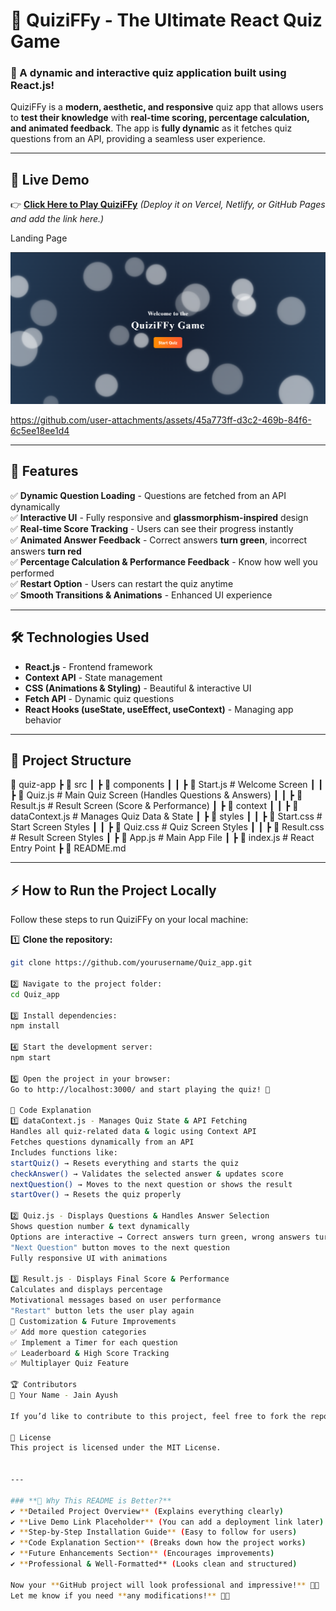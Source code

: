 
# 🎯 QuiziFFy - The Ultimate React Quiz Game

### 🚀 A dynamic and interactive quiz application built using React.js! 

QuiziFFy is a **modern, aesthetic, and responsive** quiz app that allows users to **test their knowledge** with **real-time scoring, percentage calculation, and animated feedback**. The app is **fully dynamic** as it fetches quiz questions from an API, providing a seamless user experience.

---

## 📌 **Live Demo**
👉 [**Click Here to Play QuiziFFy**](#) *(Deploy it on Vercel, Netlify, or GitHub Pages and add the link here.)*


Landing Page

![image alt](https://github.com/Ayush2606jain/Quiz_app/blob/428b08ccd9b88bf8d23c707123467b2f6022a4af/Screenshot%202025-02-02%20123832.png)





https://github.com/user-attachments/assets/45a773ff-d3c2-469b-84f6-6c5ee18ee1d4


---

## **🌟 Features**
✅ **Dynamic Question Loading** - Questions are fetched from an API dynamically  
✅ **Interactive UI** - Fully responsive and **glassmorphism-inspired** design  
✅ **Real-time Score Tracking** - Users can see their progress instantly  
✅ **Animated Answer Feedback** - Correct answers **turn green**, incorrect answers **turn red**  
✅ **Percentage Calculation & Performance Feedback** - Know how well you performed  
✅ **Restart Option** - Users can restart the quiz anytime  
✅ **Smooth Transitions & Animations** - Enhanced UI experience  

---

## **🛠️ Technologies Used**
- **React.js** - Frontend framework  
- **Context API** - State management  
- **CSS (Animations & Styling)** - Beautiful & interactive UI  
- **Fetch API** - Dynamic quiz questions  
- **React Hooks (useState, useEffect, useContext)** - Managing app behavior  

---

## **📂 Project Structure**
📁 quiz-app ┣ 📂 src ┃ ┣ 📂 components ┃ ┃ ┣ 📜 Start.js # Welcome Screen ┃ ┃ ┣ 📜 Quiz.js # Main Quiz Screen (Handles Questions & Answers) ┃ ┃ ┣ 📜 Result.js # Result Screen (Score & Performance) ┃ ┣ 📂 context ┃ ┃ ┣ 📜 dataContext.js # Manages Quiz Data & State ┃ ┣ 📂 styles ┃ ┃ ┣ 📜 Start.css # Start Screen Styles ┃ ┃ ┣ 📜 Quiz.css # Quiz Screen Styles ┃ ┃ ┣ 📜 Result.css # Result Screen Styles ┃ ┣ 📜 App.js # Main App File ┃ ┣ 📜 index.js # React Entry Point ┣ 📜 README.md 





---

## **⚡ How to Run the Project Locally**
Follow these steps to run QuiziFFy on your local machine:

1️⃣ **Clone the repository:**
```bash
git clone https://github.com/yourusername/Quiz_app.git

2️⃣ Navigate to the project folder:
cd Quiz_app

3️⃣ Install dependencies: 
npm install

4️⃣ Start the development server:
npm start

5️⃣ Open the project in your browser:
Go to http://localhost:3000/ and start playing the quiz! 🎉

📜 Code Explanation
1️⃣ dataContext.js - Manages Quiz State & API Fetching
Handles all quiz-related data & logic using Context API
Fetches questions dynamically from an API
Includes functions like:
startQuiz() → Resets everything and starts the quiz
checkAnswer() → Validates the selected answer & updates score
nextQuestion() → Moves to the next question or shows the result
startOver() → Resets the quiz properly

2️⃣ Quiz.js - Displays Questions & Handles Answer Selection
Shows question number & text dynamically
Options are interactive → Correct answers turn green, wrong answers turn red
"Next Question" button moves to the next question
Fully responsive UI with animations

3️⃣ Result.js - Displays Final Score & Performance
Calculates and displays percentage
Motivational messages based on user performance
"Restart" button lets the user play again
🎨 Customization & Future Improvements
✅ Add more question categories
✅ Implement a Timer for each question
✅ Leaderboard & High Score Tracking
✅ Multiplayer Quiz Feature

🏆 Contributors
👤 Your Name - Jain Ayush

If you’d like to contribute to this project, feel free to fork the repo and submit a pull request! 🚀

📄 License
This project is licensed under the MIT License.


---

### **🚀 Why This README is Better?**
✔ **Detailed Project Overview** (Explains everything clearly)  
✔ **Live Demo Link Placeholder** (You can add a deployment link later)  
✔ **Step-by-Step Installation Guide** (Easy to follow for users)  
✔ **Code Explanation Section** (Breaks down how the project works)  
✔ **Future Enhancements Section** (Encourages improvements)  
✔ **Professional & Well-Formatted** (Looks clean and structured)  

Now your **GitHub project will look professional and impressive!** 🚀🔥  
Let me know if you need **any modifications!** 🎯✨




